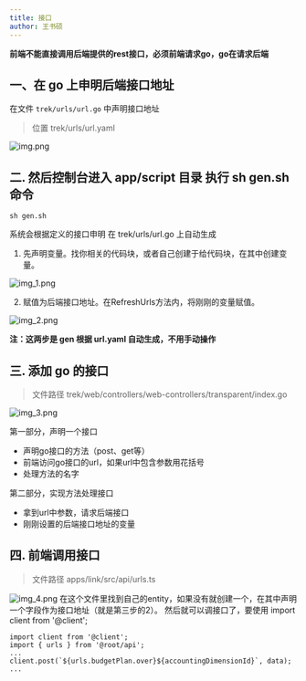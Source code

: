 ```yaml
---
title: 接口
author: 王书硕
---
```

**前端不能直接调用后端提供的rest接口，必须前端请求go，go在请求后端**

## 一、在 go 上申明后端接口地址
在文件 `trek/urls/url.go` 中声明接口地址

> 位置 trek/urls/url.yaml

![img.png](https://res.cloudinary.com/dzvqvpouv/image/upload/v1629277465/%E8%8F%9C%E9%B8%9F%E9%9B%86%E5%B8%82/img_twwc9j.png)

## 二. 然后控制台进入 app/script 目录 执行 sh gen.sh 命令
```
sh gen.sh
```
系统会根据定义的接口申明 在 trek/urls/url.go 上自动生成

1. 先声明变量。找你相关的代码块，或者自己创建于给代码块，在其中创建变量。

![img_1.png](https://res.cloudinary.com/dzvqvpouv/image/upload/v1629277464/%E8%8F%9C%E9%B8%9F%E9%9B%86%E5%B8%82/img_1_drg09k.png)
   
2. 赋值为后端接口地址。在RefreshUrls方法内，将刚刚的变量赋值。

![img_2.png](https://res.cloudinary.com/dzvqvpouv/image/upload/v1629277583/%E8%8F%9C%E9%B8%9F%E9%9B%86%E5%B8%82/img_2_d1fosz.png)
   
**注：这两步是 gen 根据 url.yaml 自动生成，不用手动操作**

## 三. 添加 go 的接口

> 文件路径 trek/web/controllers/web-controllers/transparent/index.go

![img_3.png](https://res.cloudinary.com/dzvqvpouv/image/upload/v1629276970/%E8%8F%9C%E9%B8%9F%E9%9B%86%E5%B8%82/img_3_krel62.png)

第一部分，声明一个接口
* 声明go接口的方法（post、get等）
* 前端访问go接口的url，如果url中包含参数用花括号
* 处理方法的名字

第二部分，实现方法处理接口
* 拿到url中参数，请求后端接口
* 刚刚设置的后端接口地址的变量

## 四. 前端调用接口
> 文件路径 apps/link/src/api/urls.ts

![img_4.png](https://res.cloudinary.com/dzvqvpouv/image/upload/v1629276970/%E8%8F%9C%E9%B8%9F%E9%9B%86%E5%B8%82/img_4_k0lvs3.png)
在这个文件里找到自己的entity，如果没有就创建一个，在其中声明一个字段作为接口地址（就是第三步的2）。
然后就可以调接口了，要使用 import client from '@client';
```
import client from '@client';
import { urls } from '@root/api';
...
client.post(`${urls.budgetPlan.over}${accountingDimensionId}`, data);
...
```
